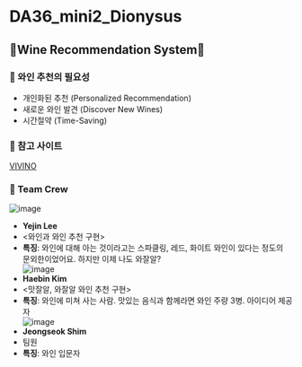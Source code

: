 # DA36_mini2_Dionysus
## 🍷Wine Recommendation System🍷

### 🍇 와인 추천의 필요성
  - 개인화된 추천 (Personalized Recommendation)
  - 새로운 와인 발견 (Discover New Wines)
  - 시간절약 (Time-Saving)

### 🍇 참고 사이트
[VIVINO](https://www.vivino.com/US/en/)

### 🍇 Team Crew
![image](https://github.com/user-attachments/assets/adbecace-d98a-418a-9581-f570303ddbe9)
- **Yejin Lee**
- <와인과 와인 추천 구현>
- **특징**: 와인에 대해 아는 것이라고는 스파클링, 레드, 화이트 와인이 있다는 정도의 문외한이었어요. 하지만 이제 나도 와잘알? <br>
![image](https://github.com/user-attachments/assets/843c1342-a6a6-415d-8fbe-6f5611f6e88c)
- **Haebin Kim**
- <맛잘알, 와잘알 와인 추천 구현>
- **특징**: 와인에 미쳐 사는 사람. 맛있는 음식과 함께라면 와인 주량 3병. 아이디어 제공자<br>
![image](https://github.com/user-attachments/assets/324420a3-a674-4ee7-ac08-4285dbea6408)
- **Jeongseok Shim**
- 팀원
- **특징**: 와인 입문자
            





